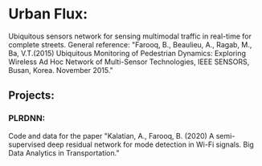 # Urban Flux:
Ubiquitous sensors network for sensing multimodal traffic in real-time for complete streets.
General reference: "Farooq, B., Beaulieu, A., Ragab, M., Ba, V.T.(2015) Ubiquitous Monitoring of Pedestrian Dynamics: Exploring Wireless Ad Hoc Network of Multi-Sensor Technologies, IEEE SENSORS, Busan, Korea. November 2015."

## Projects:
### PLRDNN:  
Code and data for the paper "Kalatian, A., Farooq, B. (2020) A semi-supervised deep residual network for mode detection in Wi-Fi signals. Big Data Analytics in Transportation."
